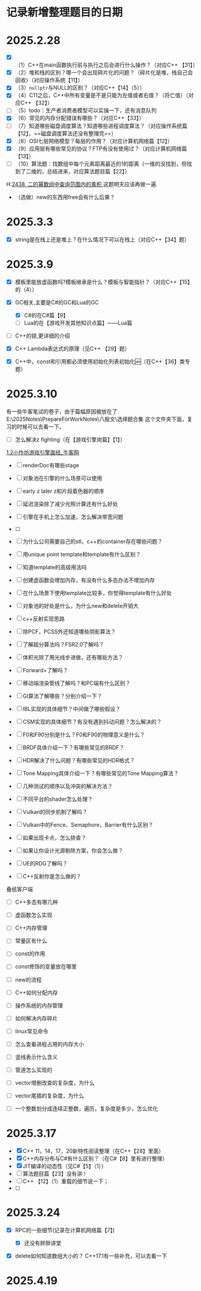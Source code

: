 # 记录新增整理题目的日期

# 2025.2.28

- [x] （1）C++在main函数执行前与执行之后会进行什么操作？（对应C++ 【31】）
- [x] （2）堆和栈的区别？哪一个会出现碎片化的问题？（碎片化是堆，栈自己会回收）（对应操作系统【11】）
- [x] （3）`nullptr`与NULL的区别？（对应C++【14】（5））
- [x] （4）C11之后，C++中所有变量是不是只能为左值或者右值？（将亡值）（对应C++ 【32】）
- [ ] （5）todo：生产者消费者模型可以实操一下，还有消息队列
- [x] （6）常见的内存分配错误有哪些？（对应C++【33】）
- [ ] （7）知道哪些磁盘调度算法？知道哪些进程调度算法？（对应操作系统篇【12】，==磁盘调度算法还没有整理完==）
- [x] （8）OSI七层网络模型？每层的作用？（对应计算机网络篇【12】）
- [x] （9）应用层有哪些常见的协议？FTP有没有使用过？（对应计算机网络篇【13】）
- [ ] （10）算法题：找数组中每个元素距离最近的1的距离（一维的没找到，但找到了二维的，总结进来，对应算法题目篇【22】）

H:[2438. 二的幂数组中查询范围内的乘积](https://leetcode.cn/problems/range-product-queries-of-powers/),这题明天应该再做一遍.



- （选做）new的东西用free会有什么后果？



# 2025.3.3

- [x] string是在栈上还是堆上？在什么情况下可以在栈上（对应C++【34】题）



# 2025.3.9

- [x] 模板里能放虚函数吗?模板继承是什么？模板与智能指针？（对应C++【15】的（4））
- [x] GC相关,主要是C#的GC和Lua的GC
  - [x] C#的在C#篇【9】
  - [ ] Lua的在【游戏开发其他知识点篇】——Lua篇

- [ ] C++的锁,更详细的介绍
- [x] C++ Lambda表达式的原理（见C++ 【29】题）
- [x] C++中，const和引用都必须使用初始化列表初始化:new:（在C++【36】类专题）



# 2025.3.10

有一些牛客笔试的卷子，由于篇幅原因被放在了E:\2025Notes\PrepareForWorkNotes\八股文\选择题合集 这个文件夹下面，复习的时候可以去看一下。

- [ ] 怎么解决z fighting（在【游戏引擎岗篇】【1】）




[1.2小作坊游戏引擎面经_牛客网](https://www.nowcoder.com/feed/main/detail/534cc47ff9f34416810a43a4ec8b2464?sourceSSR=search)

- [ ] renderDoc有哪些stage
- [ ] 对象池在引擎的什么场景可以使用
- [ ] early z later z和片段着色器的顺序
- [ ] 延迟渲染除了减少光照计算还有什么好处
- [ ] 引擎在手机上怎么加速，怎么解决带宽问题
- [ ] 
- [ ] 为什么公司需要自己的stl，c++的container存在哪些问题？
- [ ] 用unique point template和template有什么区别？
- [ ] 知道template的高级用法吗
- [ ] 创建虚函数会增加内存，有没有什么多态办法不增加内存
- [ ] 在什么场景下使用template比较多，你觉得template有什么好处
- [ ] 对象池的好处是什么，为什么new和delete开销大
- [ ] c++反射实现思路
- [ ] 除PCF，PCSS外还知道哪些阴影算法？
- [ ] 了解超分算法吗？FSR2.0了解吗？
- [ ] 体积光除了用光线步进做，还有哪些方法？
- [ ] Forward+了解吗？
- [ ] 移动端渲染管线了解吗？和PC端有什么区别？
- [ ] GI算法了解哪些？分别介绍一下？
- [ ] IBL实现的具体细节？中间做了哪些假设？
- [ ] CSM实现的具体细节？有没有遇到抖动问题？怎么解决的？
- [ ] F0和F90分别是什么？F0和F90的物理意义是什么？
- [ ] BRDF具体介绍一下？有哪些常见的BRDF？
- [ ] HDR解决了什么问题？有哪些常见的HDR格式？
- [ ] Tone Mapping具体介绍一下？有哪些常见的Tone Mapping算法？
- [ ] 几种测试的顺序以及冲突的解决方法？
- [ ] 不同平台的shader怎么处理？
- [ ] Vulkan的同步机制了解吗？
- [ ] Vulkan中的Fence、Semaphore，Barrier有什么区别？
- [ ] 如果出现卡点，怎么排查？
- [ ] 如果让你设计光源剔除方案，你会怎么做？
- [ ] UE的RDG了解吗？
- [ ] C++反射你是怎么做的？



叠纸客户端

- [ ] C++多态有哪几种
- [ ] 虚函数怎么实现
- [ ] C++内存管理
- [ ] 常量区有什么
- [ ] const的作用
- [ ] const修饰的变量放在哪里
- [ ] new的流程
- [ ] C++如何分配内存 
- [ ]  操作系统的内存管理
- [ ] 如何解决内存碎片
- [ ]  linux常见命令
- [ ] 怎么查看进程占用的内存大小
- [ ] 竖线表示什么含义
- [ ] 管道怎么实现的
- [ ] vector增删改查的复杂度，为什么
- [ ] vector尾插的复杂度，为什么 
- [ ] 一个整数划分成连续正整数，遍历，复杂度是多少，怎么优化



# 2025.3.17

- [x] C++ 11，14，17，20新特性阅读整理（在C++【28】里面）
- [x] C++内存分布与C#有什么区别？（在C#【8】里有进行整理）
- [x] JIT编译的动态性（见C#【5】（1））
- [ ] 算法题目篇【23】没有讲！
- [ ] C++ 【12】（1）重载的细节说一下；
- [ ] 



# 2025.3.24

- [x] RPC的一些细节(记录在计算机网络篇【7】)
  - [x] 还没有胖胖讲堂
- [x] delete如何知道数组大小的？ C++17.1有一些补充，可以去看一下



# 2025.4.19

